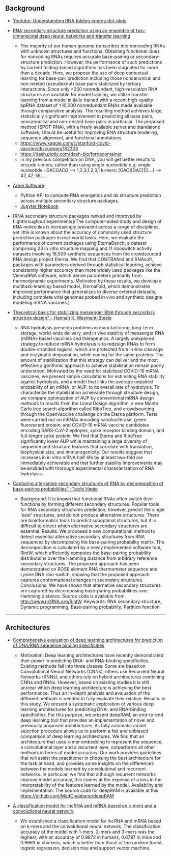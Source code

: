 ## Background ##

* [Youtube: Understanding RNA folding energy dot-plots](https://www.youtube.com/watch?v=v1UbIUZ8k9o&ab_channel=TheW.C.RayLab)

* [RNA secondary structure prediction using an ensemble of two-dimensional deep neural networks and transfer learning](https://www.nature.com/articles/s41467-019-13395-9.pdf)
    * The majority of our human genome transcribes into noncoding RNAs with unknown structures and functions. Obtaining functional clues for noncoding RNAs requires accurate base-pairing or secondary-structure prediction. However, the performance of such predictions by current folding-based algorithms has been stagnated for more than a decade. Here, we propose the use of deep contextual learning for base-pair prediction including those noncanonical and non-nested (pseudoknot) base pairs stabilized by tertiary interactions. Since only <250 nonredundant, high-resolution RNA structures are available for model training, we utilize transfer learning from a model initially trained with a recent high-quality bpRNA dataset of >10,000 nonredundant RNAs made available through comparative analysis. The resulting method achieves large, statistically significant improvement in predicting all base pairs, noncanonical and non-nested base pairs in particular. The proposed method (SPOT-RNA), with a freely available server and standalone software, should be useful for improving RNA structure modeling, sequence alignment, and functional annotations.
    * https://www.kaggle.com/c/stanford-covid-vaccine/discussion/182303
    * https://dash.plotly.com/dash-bio/fornacontainer
    * in my previous competition on DNA, you will get better results to encode k-mers, rather than using single nucleotide
    e,g:
    single nucleotide : GACGACG --> 1,2,3,1,2,3,1
    k-mers: [GAC][GAC][G…] --> 47, 47, 56, …
* [Arnie Software](https://github.com/DasLab/arnie):
    * Python API to compute RNA energetics and do structure prediction across multiple secondary structure packages.
    * [Jupyter Notebook](https://github.com/DasLab/arnie/blob/master/notebooks/start_here.ipynb)

* [RNA secondary structure packages ranked and improved by highthroughput experiments](The computer-aided study and design of RNA molecules is increasingly prevalent across a
range of disciplines, yet little is known about the accuracy of commonly used structure
prediction packages in real-world tasks. Here, we evaluate the performance of current packages
using EternaBench, a dataset comprising 23 in vitro structure mapping and 11 riboswitch activity
datasets involving 18,509 synthetic sequences from the crowdsourced RNA design project
Eterna. We find that CONTRAfold and RNAsoft, packages with parameters derived through
statistical learning, achieve consistently higher accuracy than more widely used packages like
the ViennaRNA software, which derive parameters primarily from thermodynamic experiments.
Motivated by these results, we develop a multitask-learning-based model, EternaFold, which
demonstrates improved performance that generalizes to diverse external datasets, including
complete viral genomes probed in vivo and synthetic designs modeling mRNA vaccines.)

* [Theoretical basis for stabilizing messenger RNA through secondary structure design" - Hannah K. Wayment-Steele](https://www.biorxiv.org/content/10.1101/2020.08.22.262931v1)
    * RNA hydrolysis presents problems in manufacturing, long-term storage, world-wide delivery, and in vivo stability of messenger RNA (mRNA)-based vaccines and therapeutics. A largely unexplored strategy to reduce mRNA hydrolysis is to redesign RNAs to form double-stranded regions, which are protected from in-line cleavage and enzymatic degradation, while coding for the same proteins. The amount of stabilization that this strategy can deliver and the most effective algorithmic approach to achieve stabilization remain poorly understood. Motivated by the need for stabilized COVID-19 mRNA vaccines, we present simple calculations for estimating RNA stability against hydrolysis, and a model that links the average unpaired probability of an mRNA, or AUP, to its overall rate of hydrolysis. To characterize the stabilization achievable through structure design, we compare optimization of AUP by conventional mRNA design methods to results from the LinearDesign algorithm, a new Monte Carlo tree search algorithm called RiboTree, and crowdsourcing through the OpenVaccine challenge on the Eterna platform. Tests were carried out on mRNAs encoding nanoluciferase, green fluorescent protein, and COVID-19 mRNA vaccine candidates encoding SARS-CoV-2 epitopes, spike receptor binding domain, and full-length spike protein. We find that Eterna and RiboTree significantly lower AUP while maintaining a large diversity of sequence and structure features that correlate with translation, biophysical size, and immunogenicity. Our results suggest that increases in in vitro mRNA half-life by at least two-fold are immediately achievable and that further stability improvements may be enabled with thorough experimental characterization of RNA hydrolysis.

* [Capturing alternative secondary structures of RNA by decomposition of base-pairing probabilities" -Taichi Hagio](https://bmcbioinformatics.biomedcentral.com/track/pdf/10.1186/s12859-018-2018-4)
    * Background: It is known that functional RNAs often switch their functions by forming different secondary structures.
Popular tools for RNA secondary structures prediction, however, predict the single ‘best’ structures, and do not produce
alternative structures. There are bioinformatics tools to predict suboptimal structures, but it is difficult to detect which
alternative secondary structures are essential.
Results: We proposed a new computational method to detect essential alternative secondary structures from RNA
sequences by decomposing the base-pairing probability matrix. The decomposition is calculated by a newly
implemented software tool, RintW, which efficiently computes the base-pairing probability distributions over the
Hamming distance from arbitrary reference secondary structures. The proposed approach has been demonstrated on
ROSE element RNA thermometer sequence and Lysine RNA ribo-switch, showing that the proposed approach
captures conformational changes in secondary structures.
Conclusions: We have shown that alternative secondary structures are captured by decomposing base-paring
probabilities over Hamming distance. Source code is available from http://www.ncRNA.org/RintW.
Keywords: RNA secondary structure, Dynamic programming, Base-pairing probability, Partition function

---
## Architectures ##
* [Comprehensive evaluation of deep learning
architectures for prediction of DNA/RNA
sequence binding specificities](https://arxiv.org/pdf/1901.10526.pdf)
	* Motivation: Deep learning architectures have recently demonstrated their power in predicting DNA- and RNA-binding specificities. Existing methods fall into three classes: Some are based on Convolutional Neural Networks (CNNs), others use Recurrent Neural Networks (RNNs), and others rely on hybrid architectures combining CNNs and RNNs. However, based on existing studies it is still unclear which deep learning architecture is achieving the best performance. Thus an in-depth analysis and evaluation of the different methods is needed to fully evaluate their relative. Results: In this study, We present a systematic exploration of various deep learning architectures for predicting DNA- and RNA-binding specificities. For this purpose, we present deepRAM, an end-to-end deep learning tool that provides an implementation of novel and previously proposed architectures; its fully automatic model selection procedure allows us to perform a fair and unbiased comparison of deep learning architectures. We find that an architecture that uses k-mer embedding to represent the sequence, a convolutional layer and a recurrent layer, outperforms all other methods in terms of model accuracy. Our work provides guidelines that will assist the practitioner in choosing the best architecture for the task at hand, and provides some insights on the differences between the models learned by convolutional and recurrent networks. In particular, we find that although recurrent networks improve model accuracy, this comes at the expense of a loss in the interpretability of the features learned by the model. Availability and implementation: The source code for deepRAM is available at this https://github.com/MedChaabane/deepRAM
	
* [A classification model for lncRNA and
mRNA based on k-mers and a
convolutional neural network](https://bmcbioinformatics.biomedcentral.com/track/pdf/10.1186/s12859-019-3039-3)
	* We established a classification model for lncRNA and mRNA based on k-mers and the convolutional
neural network. The classification accuracy of the model with 1-mers, 2-mers and 3-mers was the highest, with an
accuracy of 0.9872 in humans, 0.8797 in mice and 0.9963 in chickens, which is better than those of the random forest,
logistic regression, decision tree and support vector machine.
